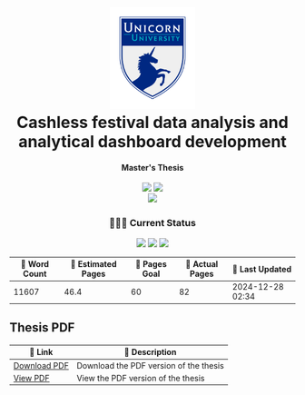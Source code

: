 <h1 align="center">
  <br>
  <img src="./figures/uu-icon.png" alt="Unicorn University" width="150"/>
  <br>
  Cashless festival data analysis and analytical dashboard development
  <br>
</h1>

<h4 align="center">Master's Thesis</h4>

<p align="center">
    <img src="https://img.shields.io/badge/University-Unicorn%20University-darkblue" />
    <img src="https://img.shields.io/badge/Supervisor-Mgr._Václav_Alt-white" />
    <br/>
    <img src="https://img.shields.io/badge/Field-Software_Engineering_and_Big_Data-moccasin" />
</p>

<h3 align="center">👨🏻‍🔬 Current Status</h3>
<p align="center">
  <img src="https://img.shields.io/badge/Research-100%25-lime" />
  <img src="https://img.shields.io/badge/Development-90%25-green" />
  <img src="https://img.shields.io/badge/Thesis-77.3%25-yellow" />
</p>

<table align="center">
    <thead>
        <tr>
            <th>💬 Word Count</th>
            <th>📄 Estimated Pages</th>
            <th>🎯 Pages Goal</th>
            <th>📔 Actual Pages </th>
            <th>📆 Last Updated</th>
        </tr>
    </thead>
    <tbody>
        <tr>
            <td><!-- word-count-start -->11607<!-- word-count-end --></td>
            <td><!-- estimated-pages-start -->46.4<!-- estimated-pages-end --></td>
            <td>60</td>
            <td><!-- actual-pages-start -->82<!-- actual-pages-end --></td>
            <td><!-- last-updated-start -->2024-12-28 02:34<!-- last-updated-end --></td>
        </tr>
    </tbody>
</table>

## Thesis PDF

<table align="center">
    <thead>
        <tr>
            <th>🔗 Link</th>
            <th>📄 Description</th>
        </tr>
    </thead>
    <tbody>
        <tr>
            <td><a href="https://raw.githubusercontent.com/filipditrich/master-thesis/main/thesis/dist/main.pdf">Download PDF</a></td>
            <td>Download the PDF version of the thesis</td>
        </tr>
        <tr>
            <td><a href="https://docs.google.com/viewer?url=https://raw.githubusercontent.com/filipditrich/master-thesis/main/thesis/dist/main.pdf">View PDF</a></td>
            <td>View the PDF version of the thesis</td>
        </tr>
    </tbody>
</table>